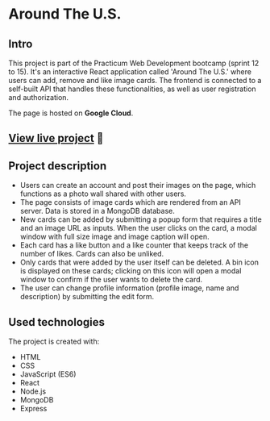 # Around The U.S.

## Intro

This project is part of the Practicum Web Development bootcamp (sprint 12 to 15). It's an interactive React application called 'Around The U.S.' where users can add, remove and like image cards. The frontend is connected to a self-built API that handles these functionalities, as well as user registration and authorization.

The page is hosted on **Google Cloud**.

## [**View live project**](https://denisehung.github.io/web_project_4/) :rocket:

## Project description
* Users can create an account and post their images on the page, which functions as a photo wall shared with other users.
* The page consists of image cards which are rendered from an API server. Data is stored in a MongoDB database.
* New cards can be added by submitting a popup form that requires a title and an image URL as inputs. When the user clicks on the card, a modal window with full size image and image caption will open.
* Each card has a like button and a like counter that keeps track of the number of likes. Cards can also be unliked.
* Only cards that were added by the user itself can be deleted. A bin icon is displayed on these cards; clicking on this icon will open a modal window to confirm if the user wants to delete the card.
* The user can change profile information (profile image, name and description) by submitting the edit form. 

## Used technologies

The project is created with:

* HTML
* CSS
* JavaScript (ES6)
* React
* Node.js
* MongoDB
* Express
